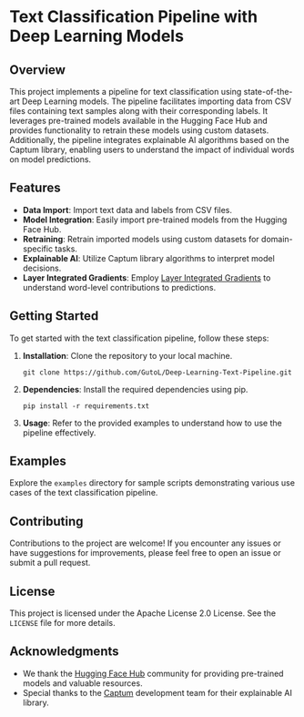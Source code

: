 # Text Classification Pipeline with Deep Learning Models

## Overview

This project implements a pipeline for text classification using state-of-the-art Deep Learning models. The pipeline facilitates importing data from CSV files containing text samples along with their corresponding labels. It leverages pre-trained models available in the Hugging Face Hub and provides functionality to retrain these models using custom datasets. Additionally, the pipeline integrates explainable AI algorithms based on the Captum library, enabling users to understand the impact of individual words on model predictions.

## Features

- **Data Import**: Import text data and labels from CSV files.
- **Model Integration**: Easily import pre-trained models from the Hugging Face Hub.
- **Retraining**: Retrain imported models using custom datasets for domain-specific tasks.
- **Explainable AI**: Utilize Captum library algorithms to interpret model decisions.
- **Layer Integrated Gradients**: Employ [Layer Integrated Gradients](https://medium.com/@kevinkhang2909/xai-use-captum-to-deep-dive-sentiment-analysis-86b46bff092b) to understand word-level contributions to predictions.

## Getting Started

To get started with the text classification pipeline, follow these steps:

1. **Installation**: Clone the repository to your local machine.

    ```
    git clone https://github.com/GutoL/Deep-Learning-Text-Pipeline.git
    ```

2. **Dependencies**: Install the required dependencies using pip.

    ```
    pip install -r requirements.txt
    ```

3. **Usage**: Refer to the provided examples to understand how to use the pipeline effectively.

## Examples

Explore the `examples` directory for sample scripts demonstrating various use cases of the text classification pipeline.

## Contributing

Contributions to the project are welcome! If you encounter any issues or have suggestions for improvements, please feel free to open an issue or submit a pull request.

## License

This project is licensed under the Apache License 2.0 License. See the `LICENSE` file for more details.

## Acknowledgments

- We thank the [Hugging Face Hub](https://huggingface.co/docs/hub/index) community for providing pre-trained models and valuable resources.
- Special thanks to the [Captum](https://github.com/pytorch/captum) development team for their explainable AI library.
